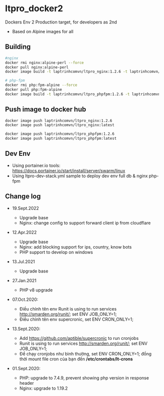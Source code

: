 # ltpro_docker2

Dockers Env 2 Production target, for developers as 2nd

- Based on Alpine images for all

## Building

```sh
#nginx
docker rmi nginx:alpine-perl --force
docker pull nginx:alpine-perl
docker image build -t laptrinhcomvn/ltpro_nginx:1.2.6 -t laptrinhcomvn/ltpro_nginx:latest -f Dockerfile_nginx .

# php-fpm
docker rmi php:fpm-alpine --force
docker pull php:fpm-alpine
docker image build -t laptrinhcomvn/ltpro_phpfpm:1.2.6 -t laptrinhcomvn/ltpro_phpfpm:latest -f Dockerfile_phpfpm .
```

## Push image to docker hub

```bash
docker image push laptrinhcomvn/ltpro_nginx:1.2.6
docker image push laptrinhcomvn/ltpro_nginx:latest

docker image push laptrinhcomvn/ltpro_phpfpm:1.2.6
docker image push laptrinhcomvn/ltpro_phpfpm:latest
```

## Dev Env

- Using portainer.io tools: https://docs.portainer.io/start/install/server/swarm/linux
- Using ltpro-dev-stack.yml sample to deploy dev env full db & nginx php-fpm


## Change log

- 19.Sept.2022
  - Upgrade base
  - Nginx: change config to support forward client ip from cloudflare

- 12.Apr.2022
  - Upgrade base
  - Nginx: add blocking support for ips, country, know bots
  - PHP support to develop on windows

- 13.Jul.2021
  - Upgrade base

- 27.Jan.2021
  - PHP v8 upgrade

- 07.Oct.2020:
  - Điều chỉnh tên env Runit is using to run services <http://smarden.org/runit/>; set ENV JOB_ONLY=1;
  - Điều chỉnh tên env supercronic, set ENV CRON_ONLY=1;

- 13.Sept.2020:
  - Add <https://github.com/aptible/supercronic> to run cronjobs
  - Runit is using to run services <http://smarden.org/runit/>; set ENV JOB_ONLY=1;
  - Để chạy cronjobs như bình thường, set ENV CRON_ONLY=1; đồng thời mount file cron của bạn đến **/etc/crontabs/lt-crons**

- 01.Sept.2020:
  - PHP: upgrade to 7.4.9, prevent showing php version in response header
  - Nginx: upgrade to 1.19.2
  
